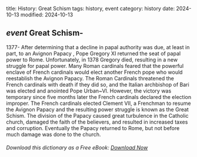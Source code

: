 title: History: Great Schism
tags: history, event
category: history
date: 2024-10-13
modified: 2024-10-13

## _event_ Great Schism-
1377-
After determining that a decline
 in papal authority was due, at least in part, to an Avignon Papacy
,
 Pope Gregory XI returned the seat of papal power to Rome.
 Unfortunately, in 1378
 Gregory died, resulting in a new
 struggle for papal power. Many Roman cardinals feared that the
 powerful enclave of French cardinals would elect another French pope
 who would reestablish the Avignon Papacy. The Roman Cardinals
 threatened the French cardinals with death if they did so, and the
 Italian archbishop of Bari was elected and anointed Pope Urban~VI.
 However, the victory was temporary since five months later the
 French cardinals declared the election improper. The French
 cardinals elected Clement VII, a Frenchman to resume the Avignon
 Papacy and the resulting power struggle is known as the Great
 Schism. The division of the Papacy caused great turbulence in
 the Catholic church, damaged the faith of the believers, and
 resulted in increased taxes and corruption. Eventually the Papacy
 returned to Rome, but not before much damage was done to the church.



###### Download *this* dictionary as a Free eBook: [Download Now]({static}static/SerfHistoryDictionary.pdf)

